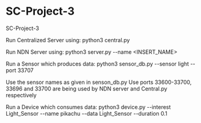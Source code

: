 # SC-Project-3
SC-Project-3

Run Centralized Server using:
python3 central.py

Run NDN Server using:
python3 server.py --name <INSERT_NAME>

Run a Sensor which produces data:
python3 sensor_db.py --sensor light --port 33707

Use the sensor names as given in senson_db.py
Use ports 33600-33700, 33696 and 33700 are being used by NDN server and Central.py respectively

Run a Device which consumes data:
python3 device.py --interest Light_Sensor --name pikachu --data Light_Sensor --duration 0.1
